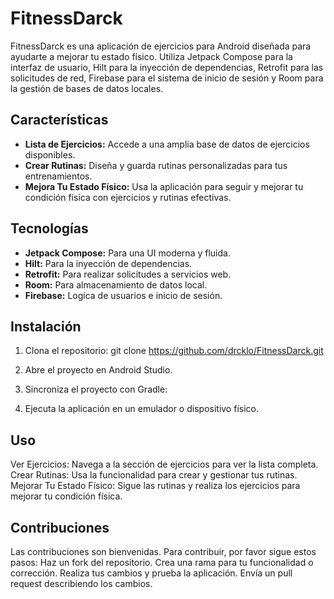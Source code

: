 # FitnessDarck

FitnessDarck es una aplicación de ejercicios para Android diseñada para ayudarte a mejorar tu estado físico. Utiliza Jetpack Compose para la interfaz de usuario, Hilt para la inyección de dependencias, Retrofit para las solicitudes de red, Firebase para el sistema de inicio de sesión y Room para la gestión de bases de datos locales.

## Características

- **Lista de Ejercicios:** Accede a una amplia base de datos de ejercicios disponibles.
- **Crear Rutinas:** Diseña y guarda rutinas personalizadas para tus entrenamientos.
- **Mejora Tu Estado Físico:** Usa la aplicación para seguir y mejorar tu condición física con ejercicios y rutinas efectivas.

## Tecnologías

- **Jetpack Compose:** Para una UI moderna y fluida.
- **Hilt:** Para la inyección de dependencias.
- **Retrofit:** Para realizar solicitudes a servicios web.
- **Room:** Para almacenamiento de datos local.
- **Firebase:** Logica de usuarios e inicio de sesión.

## Instalación

1. Clona el repositorio:
   git clone https://github.com/drcklo/FitnessDarck.git
2. Abre el proyecto en Android Studio.

3. Sincroniza el proyecto con Gradle:

4. Ejecuta la aplicación en un emulador o dispositivo físico.

## Uso
Ver Ejercicios: Navega a la sección de ejercicios para ver la lista completa.
Crear Rutinas: Usa la funcionalidad para crear y gestionar tus rutinas.
Mejorar Tu Estado Físico: Sigue las rutinas y realiza los ejercicios para mejorar tu condición física.

## Contribuciones
Las contribuciones son bienvenidas. Para contribuir, por favor sigue estos pasos:
Haz un fork del repositorio.
Crea una rama para tu funcionalidad o corrección.
Realiza tus cambios y prueba la aplicación.
Envía un pull request describiendo los cambios.
